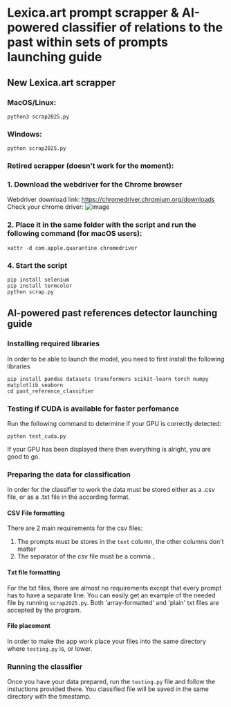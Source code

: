 # Lexica.art prompt scrapper & AI-powered classifier of relations to the past within sets of prompts launching guide

## New Lexica.art scrapper

### MacOS/Linux:
```
python3 scrap2025.py
```
### Windows:
```
python scrap2025.py
```


### Retired scrapper (doesn't work for the moment):

### 1. Download the webdriver for the Chrome browser
Webdriver download link: https://chromedriver.chromium.org/downloads
Check your chrome driver: 
![image](https://user-images.githubusercontent.com/73663808/198590911-afefde95-9f5d-4998-8969-64358e3aedb8.png)

### 2. Place it in the same folder with the script and run the following command (for macOS users):
```
xattr -d com.apple.quarantine chromedriver
```
### 4. Start the script
```
pip install selenium
pip install termcolor
python scrap.py
```

## AI-powered past references detector launching guide

### Installing required libraries

In order to be able to launch the model, you need to first install the following libraries

```
pip install pandas datasets transformers scikit-learn torch numpy matplotlib seaborn
cd past_reference_classifier
```

### Testing if CUDA is available for faster perfomance

Run the following command to determine if your GPU is correctly detected:
```
python test_cuda.py
```
If your GPU has been displayed there then everything is alright, you are good to go.

### Preparing the data for classification

In order for the classifier to work the data must be stored either as a .csv file, or as a .txt file in the according format.

#### CSV File formatting

There are 2 main requirements for the csv files:

1. The prompts must be stores in the `text` column, the other columns don't matter
2. The separator of the csv file must be a comma `,`

#### Txt file formatting

For the txt files, there are almost no requirements except that every prompt has to have a separate line. You can easily get an example of the needed file by running `scrap2025.py`. Both 'array-formatted' and 'plain' txt files are accepted by the program.

#### File placement

In order to make the app work place your files into the same directory where `testing.py` is, or lower.

### Running the classifier

Once you have your data prepared, run the `testing.py` file and follow the instuctions provided there. You classified file will be saved in the same directory with the timestamp.